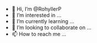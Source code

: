 - 👋 Hi, I’m @RohyllerP
- 👀 I’m interested in ...
- 🌱 I’m currently learning ...
- 💞️ I’m looking to collaborate on ...
- 📫 How to reach me ...

<!---
RohyllerP/RohyllerP is a ✨ special ✨ repository because its `README.md` (this file) appears on your GitHub profile.
You can click the Preview link to take a look at your changes.
--->
